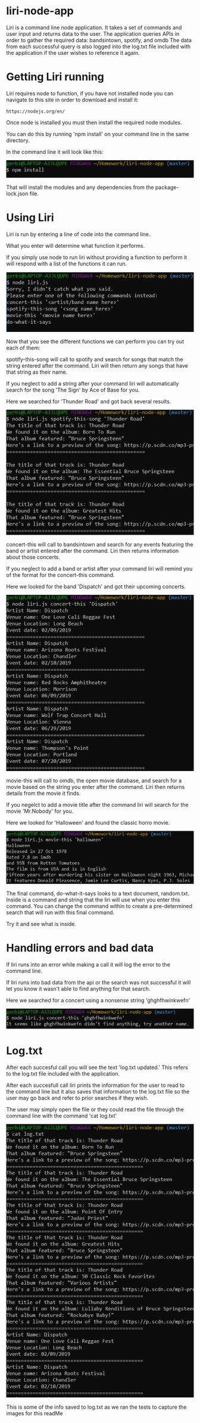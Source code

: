 # liri-node-app
Liri is a command line node application.
It takes a set of commands and user input and returns data to the user.
The application queries APIs in order to gather the required data: bandsintown, spotify, and omdb
The data from each successful query is also logged into the log.txt file included with the application if the user wishes to reference it again.


# Getting Liri running

Liri requires node to function, if you have not installed node you can navigate to this site in order to download and install it:

    https://nodejs.org/en/

Once node is installed you must then install the required node modules.

You can do this by running 'npm install' on your command line in the same directory.

In the command line it will look like this:

![npmInstall image](./images/npmInstall.PNG)

That will install the modules and any dependencies from the package-lock.json file.

# Using Liri

Liri is run by entering a line of code into the command line.

What you enter will determine what function it performs.

If you simply use node to run liri without providing a function to perform it will respond with a list of the functions it can run.

![blankInput](./images/BlankInput.PNG)

Now that you see the different functions we can perform you can try out each of them:

spotify-this-song will call to spotify and search for songs that match the string entered after the command.  Liri will then return any songs that have that string as their name.

If you neglect to add a string after your command liri will automatically search for the song 'The Sign' by Ace of Base for you.

Here we searched for 'Thunder Road' and got back several results.

![spotifyInput](./images/spotifyInput.PNG)

concert-this will call to bandsintown and search for any events featuring the band or artist entered after the command.  Liri then returns information about those concerts.

If you neglect to add a band or artist after your command liri will remind you of the format for the concert-this command.

Here we looked for the band 'Dispatch' and got their upcoming concerts.

![concertInput](./images/concertInput.PNG)

movie-this will call to omdb, the open movie database, and search for a movie based on the string you enter after the command.  Liri then returns details from the movie it finds.

If you negelct to add a movie title after the command liri will search for the movie 'Mr.Nobody' for you.

Here we looked for 'Halloween' and found the classic horro movie.

![movieInput](./images/movieInput.PNG)

The final command, do-what-it-says looks to a text document, random.txt.  Inside is a command and string that the liri will use when you enter this command.  You can change the command within to create a pre-determined search that will run with this final command.

Try it and see what is inside.

# Handling errors and bad data

If liri runs into an error while making a call it will log the error to the command line.

If liri runs into bad data from the api or the search was not successful it will let you know it wasn't able to find anything for that search.

Here we searched for a concert using a nonsense string 'ghghfhwinkwefn'

![unfoundInput](./images/unfoundInput.PNG)

# Log.txt

After each succesful call you will see the text 'log.txt updated.'  This refers to the log.txt file included with the application.  

After each succesfull call liri prints the information for the user to read to the command line but it also saves that information to the log.txt file so the user may go back and refer to prior searches if they wish.

The user may simply open the file or they could read the file through the command line with the command 'cat log.txt'

![logInfo](./images/logInfo.PNG)

This is some of the info saved to log.txt as we ran the tests to capture the images for this readMe